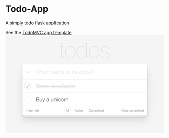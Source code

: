 # Todo-App
A simply todo flask application

See the [TodoMVC app template](https://github.com/king1rule/Todo-App/blob/master/templates/index.html)
![alt text](https://github.com/king1rule/Todo-App/blob/master/static/todomvc-app-css/screenshot.png?raw=true)

